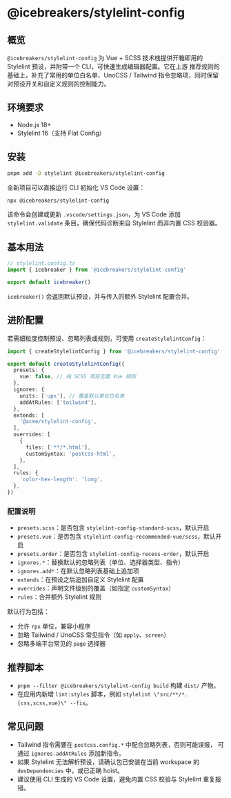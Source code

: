 # @icebreakers/stylelint-config

## 概览

`@icebreakers/stylelint-config` 为 Vue + SCSS 技术栈提供开箱即用的
Stylelint 预设，并附带一个 CLI，可快速生成编辑器配置。它在上游
推荐规则的基础上，补充了常用的单位白名单、UnoCSS / Tailwind
指令忽略项，同时保留对预设开关和自定义规则的控制能力。

## 环境要求

- Node.js 18+
- Stylelint 16（支持 Flat Config）

## 安装

```bash
pnpm add -D stylelint @icebreakers/stylelint-config
```

全新项目可以直接运行 CLI 初始化 VS Code 设置：

```bash
npx @icebreakers/stylelint-config
```

该命令会创建或更新 `.vscode/settings.json`，为 VS Code 添加
`stylelint.validate` 条目，确保代码诊断来自 Stylelint 而非内置 CSS
校验器。

## 基本用法

```ts
// stylelint.config.ts
import { icebreaker } from '@icebreakers/stylelint-config'

export default icebreaker()
```

`icebreaker()` 会返回默认预设，并与传入的额外 Stylelint 配置合并。

## 进阶配置

若需细粒度控制预设、忽略列表或规则，可使用
`createStylelintConfig`：

```ts
import { createStylelintConfig } from '@icebreakers/stylelint-config'

export default createStylelintConfig({
  presets: {
    vue: false, // 纯 SCSS 项目无需 Vue 规则
  },
  ignores: {
    units: ['upx'], // 覆盖默认单位白名单
    addAtRules: ['tailwind'],
  },
  extends: [
    '@acme/stylelint-config',
  ],
  overrides: [
    {
      files: ['**/*.html'],
      customSyntax: 'postcss-html',
    },
  ],
  rules: {
    'color-hex-length': 'long',
  },
})
```

### 配置说明

- `presets.scss`：是否包含 `stylelint-config-standard-scss`，默认开启
- `presets.vue`：是否包含 `stylelint-config-recommended-vue/scss`，默认开启
- `presets.order`：是否包含 `stylelint-config-recess-order`，默认开启
- `ignores.*`：替换默认的忽略列表（单位、选择器类型、指令）
- `ignores.add*`：在默认忽略列表基础上追加项
- `extends`：在预设之后追加自定义 Stylelint 配置
- `overrides`：声明文件级别的覆盖（如指定 `customSyntax`）
- `rules`：合并额外 Stylelint 规则

默认行为包括：

- 允许 `rpx` 单位，兼容小程序
- 忽略 Tailwind / UnoCSS 常见指令（如 `apply`、`screen`）
- 忽略多端平台常见的 `page` 选择器

## 推荐脚本

- `pnpm --filter @icebreakers/stylelint-config build` 构建 `dist/` 产物。
- 在应用内新增 `lint:styles` 脚本，例如
  `stylelint \"src/**/*.{css,scss,vue}\" --fix`。

## 常见问题

- Tailwind 指令需要在 `postcss.config.*` 中配合忽略列表，否则可能误报，
  可通过 `ignores.addAtRules` 添加新指令。
- 如果 Stylelint 无法解析预设，请确认包已安装在当前 workspace 的
  `devDependencies` 中，或已正确 hoist。
- 建议使用 CLI 生成的 VS Code 设置，避免内置 CSS 校验与 Stylelint
  重复报错。
